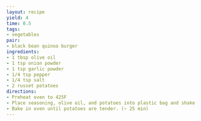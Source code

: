 ```yaml
---
layout: recipe
yield: 4
time: 0.5
tags:
- vegetables
pair:
- black bean quinoa burger
ingredients:
- 1 tbsp olive oil
- 1 tsp onion powder
- 1 tsp garlic powder
- 1/4 tsp pepper
- 1/4 tsp salt
- 2 russet potatoes
directions:
- Preheat oven to 425F
- Place seasoning, olive oil, and potatoes into plastic bag and shake
- Bake in oven until potatoes are tender. (~ 25 min)
---
```

